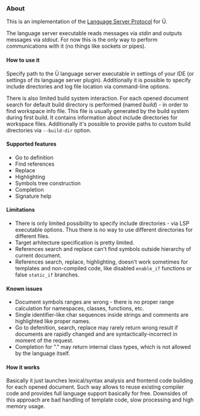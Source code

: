 ### About

This is an implementation of the [Language Server Protocol](https://en.wikipedia.org/wiki/Language_Server_Protocol) for Ü.

The language server executable reads messages via _stdin_ and outputs messages via _stdout_.
For now this is the only way to perform communications with it (no things like sockets or pipes).


#### How to use it

Specify path to the Ü language server executable in settings of your IDE (or settings of its language server plugin).
Additionally it is possible to specify include directories and log file location via command-line options.

There is also limited build system interaction.
For each opened document search for default build directory is performed (named _build_) - in order to find workspace info file.
This file is usually generated by the build system during first build.
It contains information about include directories for workspace files.
Additionally it's possible to provide paths to custom build directories via `--build-dir` option.


#### Supported features
* Go to definition
* Find references
* Replace
* Highlighting
* Symbols tree construction
* Completion
* Signature help


#### Limitations
* There is only limited possibility to specify include directories - via LSP executable options. Thus there is no way to use different directories for different files.
* Target arhitecture specification is pretty limited.
* References search and replace can't find symbols outside hierarchy of current document.
* References search, replace, highlighting, doesn't work sometimes for templates and non-compiled code, like disabled `enable_if` functions or false `static_if` branches.


#### Known issues
* Document symbols ranges are wrong - there is no proper range calculation for namespaces, classes, functions, etc.
* Single identifier-like char sequences inside strings and comments are highlighted like proper names.
* Go to defenition, search, replace may rarely return wrong result if documents are rapidly changed and are syntactically-incorrect in moment of the request.
* Completion for "." may return internal class types, which is not allowed by the language itself.


#### How it works

Basically it just launches lexical/syntax analysis and frontend code building for each opened document.
Such way allows to reuse existing compiler code and provides full language support basically for free.
Downsides of this approach are bad handling of template code, slow processing and high memory usage.
